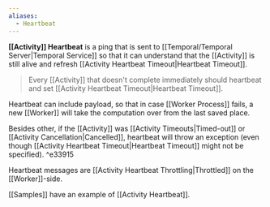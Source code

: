 ```yaml
---
aliases:
  - Heartbeat
---
```

**[[Activity]] Heartbeat**  is a ping that is sent to [[Temporal/Temporal Server|Temporal Service]] so that it can understand that the [[Activity]] is still alive and refresh [[Activity Heartbeat Timeout|Heartbeat Timeout]].

> Every [[Activity]] that doesn't complete immediately should heartbeat and set [[Activity Heartbeat Timeout|Heartbeat Timeout]].

Heartbeat can include payload, so that in case [[Worker Process]] fails, a new [[Worker]] will take the computation over from the last saved place. 

Besides other, if the [[Activity]] was [[Activity Timeouts|Timed-out]] or [[Activity Cancellation|Cancelled]],  heartbeat will throw an exception (even though [[Activity Heartbeat Timeout|Heartbeat Timeout]] might not be specified). ^e33915

Heartbeat messages are [[Activity Heartbeat Throttling|Throttled]] on the [[Worker]]-side.

[[Samples]] have an example of [[Activity Heartbeat]].
